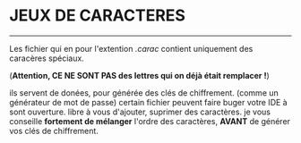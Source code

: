 # JEUX DE CARACTERES
-------------------

Les fichier qui en pour l'extention _.carac_
contient uniquement des caracères spéciaux.

(**Attention, **CE NE SONT PAS** des lettres qui on déjà était remplacer !**)

ils servent de donées, pour générée des clés de chiffrement. (comme un générateur de mot de passe)
certain fichier peuvent faire buger votre IDE à sont ouverture.
libre à vous d'ajouter, suprimer des caractères.
je vous conseille **fortement de mélanger** l'ordre des caractères,
**AVANT** de générer vos clés de chiffrement.




